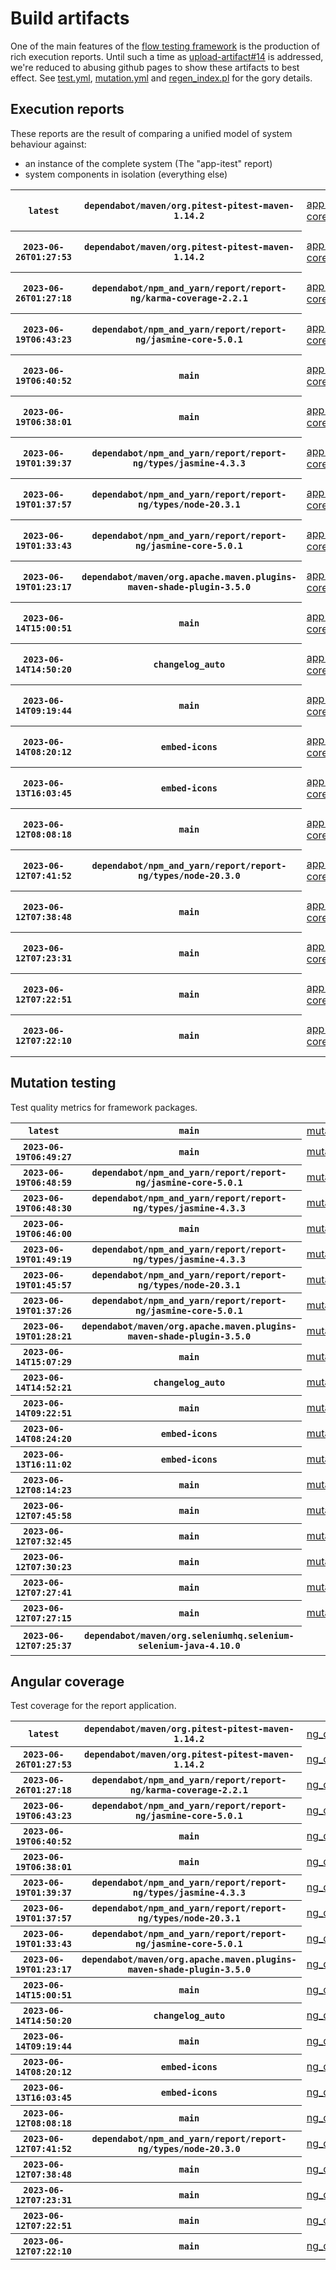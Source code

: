 # Build artifacts

One of the main features of the [flow testing framework](https://github.com/Mastercard/flow) is the production of rich execution reports.
Until such a time as [upload-artifact#14](https://github.com/actions/upload-artifact/issues/14) is addressed, we're reduced to abusing github pages to show these artifacts to best effect.
See [test.yml](https://github.com/Mastercard/flow/blob/main/.github/workflows/test.yml), [mutation.yml](https://github.com/Mastercard/flow/blob/main/.github/workflows/mutation.yml) and [regen_index.pl](https://github.com/Mastercard/flow/blob/pages/regen_index.pl) for the gory details.

## Execution reports

These reports are the result of comparing a unified model of system behaviour against:
 * an instance of the complete system (The "app-itest" report)
 * system components in isolation (everything else)

<!-- start:execution -->
<table>
	<tbody>
		<tr> <th><code>latest</code></th>
			 <th><code>dependabot/maven/org.pitest-pitest-maven-1.14.2</code></th>
			<td><a href="execution/latest/example/app-core/target/mctf/latest/index.html">app-core</a></td>
			<td><a href="execution/latest/example/app-histogram/target/mctf/latest/index.html">app-histogram</a></td>
			<td><a href="execution/latest/example/app-itest/target/mctf/latest/index.html">app-itest</a></td>
			<td><a href="execution/latest/example/app-queue/target/mctf/latest/index.html">app-queue</a></td>
			<td><a href="execution/latest/example/app-store/target/mctf/latest/index.html">app-store</a></td>
			<td><a href="execution/latest/example/app-ui/target/mctf/latest/index.html">app-ui</a></td>
			<td><a href="execution/latest/example/app-web-ui/target/mctf/latest/index.html">app-web-ui</a></td>
		</tr>
		<tr> <th><code>2023-06-26T01:27:53</code></th>
			 <th><code>dependabot/maven/org.pitest-pitest-maven-1.14.2</code></th>
			<td><a href="execution/1687742873/example/app-core/target/mctf/latest/index.html">app-core</a></td>
			<td><a href="execution/1687742873/example/app-histogram/target/mctf/latest/index.html">app-histogram</a></td>
			<td><a href="execution/1687742873/example/app-itest/target/mctf/latest/index.html">app-itest</a></td>
			<td><a href="execution/1687742873/example/app-queue/target/mctf/latest/index.html">app-queue</a></td>
			<td><a href="execution/1687742873/example/app-store/target/mctf/latest/index.html">app-store</a></td>
			<td><a href="execution/1687742873/example/app-ui/target/mctf/latest/index.html">app-ui</a></td>
			<td><a href="execution/1687742873/example/app-web-ui/target/mctf/latest/index.html">app-web-ui</a></td>
		</tr>
		<tr> <th><code>2023-06-26T01:27:18</code></th>
			 <th><code>dependabot/npm_and_yarn/report/report-ng/karma-coverage-2.2.1</code></th>
			<td><a href="execution/1687742838/example/app-core/target/mctf/latest/index.html">app-core</a></td>
			<td><a href="execution/1687742838/example/app-histogram/target/mctf/latest/index.html">app-histogram</a></td>
			<td><a href="execution/1687742838/example/app-itest/target/mctf/latest/index.html">app-itest</a></td>
			<td><a href="execution/1687742838/example/app-queue/target/mctf/latest/index.html">app-queue</a></td>
			<td><a href="execution/1687742838/example/app-store/target/mctf/latest/index.html">app-store</a></td>
			<td><a href="execution/1687742838/example/app-ui/target/mctf/latest/index.html">app-ui</a></td>
			<td><a href="execution/1687742838/example/app-web-ui/target/mctf/latest/index.html">app-web-ui</a></td>
		</tr>
		<tr> <th><code>2023-06-19T06:43:23</code></th>
			 <th><code>dependabot/npm_and_yarn/report/report-ng/jasmine-core-5.0.1</code></th>
			<td><a href="execution/1687157003/example/app-core/target/mctf/latest/index.html">app-core</a></td>
			<td><a href="execution/1687157003/example/app-histogram/target/mctf/latest/index.html">app-histogram</a></td>
			<td><a href="execution/1687157003/example/app-itest/target/mctf/latest/index.html">app-itest</a></td>
			<td><a href="execution/1687157003/example/app-queue/target/mctf/latest/index.html">app-queue</a></td>
			<td><a href="execution/1687157003/example/app-store/target/mctf/latest/index.html">app-store</a></td>
			<td><a href="execution/1687157003/example/app-ui/target/mctf/latest/index.html">app-ui</a></td>
			<td><a href="execution/1687157003/example/app-web-ui/target/mctf/latest/index.html">app-web-ui</a></td>
		</tr>
		<tr> <th><code>2023-06-19T06:40:52</code></th>
			 <th><code>main</code></th>
			<td><a href="execution/1687156852/example/app-core/target/mctf/latest/index.html">app-core</a></td>
			<td><a href="execution/1687156852/example/app-histogram/target/mctf/latest/index.html">app-histogram</a></td>
			<td><a href="execution/1687156852/example/app-itest/target/mctf/latest/index.html">app-itest</a></td>
			<td><a href="execution/1687156852/example/app-queue/target/mctf/latest/index.html">app-queue</a></td>
			<td><a href="execution/1687156852/example/app-store/target/mctf/latest/index.html">app-store</a></td>
			<td><a href="execution/1687156852/example/app-ui/target/mctf/latest/index.html">app-ui</a></td>
			<td><a href="execution/1687156852/example/app-web-ui/target/mctf/latest/index.html">app-web-ui</a></td>
		</tr>
		<tr> <th><code>2023-06-19T06:38:01</code></th>
			 <th><code>main</code></th>
			<td><a href="execution/1687156681/example/app-core/target/mctf/latest/index.html">app-core</a></td>
			<td><a href="execution/1687156681/example/app-histogram/target/mctf/latest/index.html">app-histogram</a></td>
			<td><a href="execution/1687156681/example/app-itest/target/mctf/latest/index.html">app-itest</a></td>
			<td><a href="execution/1687156681/example/app-queue/target/mctf/latest/index.html">app-queue</a></td>
			<td><a href="execution/1687156681/example/app-store/target/mctf/latest/index.html">app-store</a></td>
			<td><a href="execution/1687156681/example/app-ui/target/mctf/latest/index.html">app-ui</a></td>
			<td><a href="execution/1687156681/example/app-web-ui/target/mctf/latest/index.html">app-web-ui</a></td>
		</tr>
		<tr> <th><code>2023-06-19T01:39:37</code></th>
			 <th><code>dependabot/npm_and_yarn/report/report-ng/types/jasmine-4.3.3</code></th>
			<td><a href="execution/1687138777/example/app-core/target/mctf/latest/index.html">app-core</a></td>
			<td><a href="execution/1687138777/example/app-histogram/target/mctf/latest/index.html">app-histogram</a></td>
			<td><a href="execution/1687138777/example/app-itest/target/mctf/latest/index.html">app-itest</a></td>
			<td><a href="execution/1687138777/example/app-queue/target/mctf/latest/index.html">app-queue</a></td>
			<td><a href="execution/1687138777/example/app-store/target/mctf/latest/index.html">app-store</a></td>
			<td><a href="execution/1687138777/example/app-ui/target/mctf/latest/index.html">app-ui</a></td>
			<td><a href="execution/1687138777/example/app-web-ui/target/mctf/latest/index.html">app-web-ui</a></td>
		</tr>
		<tr> <th><code>2023-06-19T01:37:57</code></th>
			 <th><code>dependabot/npm_and_yarn/report/report-ng/types/node-20.3.1</code></th>
			<td><a href="execution/1687138677/example/app-core/target/mctf/latest/index.html">app-core</a></td>
			<td><a href="execution/1687138677/example/app-histogram/target/mctf/latest/index.html">app-histogram</a></td>
			<td><a href="execution/1687138677/example/app-itest/target/mctf/latest/index.html">app-itest</a></td>
			<td><a href="execution/1687138677/example/app-queue/target/mctf/latest/index.html">app-queue</a></td>
			<td><a href="execution/1687138677/example/app-store/target/mctf/latest/index.html">app-store</a></td>
			<td><a href="execution/1687138677/example/app-ui/target/mctf/latest/index.html">app-ui</a></td>
			<td><a href="execution/1687138677/example/app-web-ui/target/mctf/latest/index.html">app-web-ui</a></td>
		</tr>
		<tr> <th><code>2023-06-19T01:33:43</code></th>
			 <th><code>dependabot/npm_and_yarn/report/report-ng/jasmine-core-5.0.1</code></th>
			<td><a href="execution/1687138423/example/app-core/target/mctf/latest/index.html">app-core</a></td>
			<td><a href="execution/1687138423/example/app-histogram/target/mctf/latest/index.html">app-histogram</a></td>
			<td><a href="execution/1687138423/example/app-itest/target/mctf/latest/index.html">app-itest</a></td>
			<td><a href="execution/1687138423/example/app-queue/target/mctf/latest/index.html">app-queue</a></td>
			<td><a href="execution/1687138423/example/app-store/target/mctf/latest/index.html">app-store</a></td>
			<td><a href="execution/1687138423/example/app-ui/target/mctf/latest/index.html">app-ui</a></td>
			<td><a href="execution/1687138423/example/app-web-ui/target/mctf/latest/index.html">app-web-ui</a></td>
		</tr>
		<tr> <th><code>2023-06-19T01:23:17</code></th>
			 <th><code>dependabot/maven/org.apache.maven.plugins-maven-shade-plugin-3.5.0</code></th>
			<td><a href="execution/1687137797/example/app-core/target/mctf/latest/index.html">app-core</a></td>
			<td><a href="execution/1687137797/example/app-histogram/target/mctf/latest/index.html">app-histogram</a></td>
			<td><a href="execution/1687137797/example/app-itest/target/mctf/latest/index.html">app-itest</a></td>
			<td><a href="execution/1687137797/example/app-queue/target/mctf/latest/index.html">app-queue</a></td>
			<td><a href="execution/1687137797/example/app-store/target/mctf/latest/index.html">app-store</a></td>
			<td><a href="execution/1687137797/example/app-ui/target/mctf/latest/index.html">app-ui</a></td>
			<td><a href="execution/1687137797/example/app-web-ui/target/mctf/latest/index.html">app-web-ui</a></td>
		</tr>
		<tr> <th><code>2023-06-14T15:00:51</code></th>
			 <th><code>main</code></th>
			<td><a href="execution/1686754851/example/app-core/target/mctf/latest/index.html">app-core</a></td>
			<td><a href="execution/1686754851/example/app-histogram/target/mctf/latest/index.html">app-histogram</a></td>
			<td><a href="execution/1686754851/example/app-itest/target/mctf/latest/index.html">app-itest</a></td>
			<td><a href="execution/1686754851/example/app-queue/target/mctf/latest/index.html">app-queue</a></td>
			<td><a href="execution/1686754851/example/app-store/target/mctf/latest/index.html">app-store</a></td>
			<td><a href="execution/1686754851/example/app-ui/target/mctf/latest/index.html">app-ui</a></td>
			<td><a href="execution/1686754851/example/app-web-ui/target/mctf/latest/index.html">app-web-ui</a></td>
		</tr>
		<tr> <th><code>2023-06-14T14:50:20</code></th>
			 <th><code>changelog_auto</code></th>
			<td><a href="execution/1686754220/example/app-core/target/mctf/latest/index.html">app-core</a></td>
			<td><a href="execution/1686754220/example/app-histogram/target/mctf/latest/index.html">app-histogram</a></td>
			<td><a href="execution/1686754220/example/app-itest/target/mctf/latest/index.html">app-itest</a></td>
			<td><a href="execution/1686754220/example/app-queue/target/mctf/latest/index.html">app-queue</a></td>
			<td><a href="execution/1686754220/example/app-store/target/mctf/latest/index.html">app-store</a></td>
			<td><a href="execution/1686754220/example/app-ui/target/mctf/latest/index.html">app-ui</a></td>
			<td><a href="execution/1686754220/example/app-web-ui/target/mctf/latest/index.html">app-web-ui</a></td>
		</tr>
		<tr> <th><code>2023-06-14T09:19:44</code></th>
			 <th><code>main</code></th>
			<td><a href="execution/1686734384/example/app-core/target/mctf/latest/index.html">app-core</a></td>
			<td><a href="execution/1686734384/example/app-histogram/target/mctf/latest/index.html">app-histogram</a></td>
			<td><a href="execution/1686734384/example/app-itest/target/mctf/latest/index.html">app-itest</a></td>
			<td><a href="execution/1686734384/example/app-queue/target/mctf/latest/index.html">app-queue</a></td>
			<td><a href="execution/1686734384/example/app-store/target/mctf/latest/index.html">app-store</a></td>
			<td><a href="execution/1686734384/example/app-ui/target/mctf/latest/index.html">app-ui</a></td>
			<td><a href="execution/1686734384/example/app-web-ui/target/mctf/latest/index.html">app-web-ui</a></td>
		</tr>
		<tr> <th><code>2023-06-14T08:20:12</code></th>
			 <th><code>embed-icons</code></th>
			<td><a href="execution/1686730812/example/app-core/target/mctf/latest/index.html">app-core</a></td>
			<td><a href="execution/1686730812/example/app-histogram/target/mctf/latest/index.html">app-histogram</a></td>
			<td><a href="execution/1686730812/example/app-itest/target/mctf/latest/index.html">app-itest</a></td>
			<td><a href="execution/1686730812/example/app-queue/target/mctf/latest/index.html">app-queue</a></td>
			<td><a href="execution/1686730812/example/app-store/target/mctf/latest/index.html">app-store</a></td>
			<td><a href="execution/1686730812/example/app-ui/target/mctf/latest/index.html">app-ui</a></td>
			<td><a href="execution/1686730812/example/app-web-ui/target/mctf/latest/index.html">app-web-ui</a></td>
		</tr>
		<tr> <th><code>2023-06-13T16:03:45</code></th>
			 <th><code>embed-icons</code></th>
			<td><a href="execution/1686672225/example/app-core/target/mctf/latest/index.html">app-core</a></td>
			<td><a href="execution/1686672225/example/app-histogram/target/mctf/latest/index.html">app-histogram</a></td>
			<td><a href="execution/1686672225/example/app-itest/target/mctf/latest/index.html">app-itest</a></td>
			<td><a href="execution/1686672225/example/app-queue/target/mctf/latest/index.html">app-queue</a></td>
			<td><a href="execution/1686672225/example/app-store/target/mctf/latest/index.html">app-store</a></td>
			<td><a href="execution/1686672225/example/app-ui/target/mctf/latest/index.html">app-ui</a></td>
			<td><a href="execution/1686672225/example/app-web-ui/target/mctf/latest/index.html">app-web-ui</a></td>
		</tr>
		<tr> <th><code>2023-06-12T08:08:18</code></th>
			 <th><code>main</code></th>
			<td><a href="execution/1686557298/example/app-core/target/mctf/latest/index.html">app-core</a></td>
			<td><a href="execution/1686557298/example/app-histogram/target/mctf/latest/index.html">app-histogram</a></td>
			<td><a href="execution/1686557298/example/app-itest/target/mctf/latest/index.html">app-itest</a></td>
			<td><a href="execution/1686557298/example/app-queue/target/mctf/latest/index.html">app-queue</a></td>
			<td><a href="execution/1686557298/example/app-store/target/mctf/latest/index.html">app-store</a></td>
			<td><a href="execution/1686557298/example/app-ui/target/mctf/latest/index.html">app-ui</a></td>
			<td><a href="execution/1686557298/example/app-web-ui/target/mctf/latest/index.html">app-web-ui</a></td>
		</tr>
		<tr> <th><code>2023-06-12T07:41:52</code></th>
			 <th><code>dependabot/npm_and_yarn/report/report-ng/types/node-20.3.0</code></th>
			<td><a href="execution/1686555712/example/app-core/target/mctf/latest/index.html">app-core</a></td>
			<td><a href="execution/1686555712/example/app-histogram/target/mctf/latest/index.html">app-histogram</a></td>
			<td><a href="execution/1686555712/example/app-itest/target/mctf/latest/index.html">app-itest</a></td>
			<td><a href="execution/1686555712/example/app-queue/target/mctf/latest/index.html">app-queue</a></td>
			<td><a href="execution/1686555712/example/app-store/target/mctf/latest/index.html">app-store</a></td>
			<td><a href="execution/1686555712/example/app-ui/target/mctf/latest/index.html">app-ui</a></td>
			<td><a href="execution/1686555712/example/app-web-ui/target/mctf/latest/index.html">app-web-ui</a></td>
		</tr>
		<tr> <th><code>2023-06-12T07:38:48</code></th>
			 <th><code>main</code></th>
			<td><a href="execution/1686555528/example/app-core/target/mctf/latest/index.html">app-core</a></td>
			<td><a href="execution/1686555528/example/app-histogram/target/mctf/latest/index.html">app-histogram</a></td>
			<td><a href="execution/1686555528/example/app-itest/target/mctf/latest/index.html">app-itest</a></td>
			<td><a href="execution/1686555528/example/app-queue/target/mctf/latest/index.html">app-queue</a></td>
			<td><a href="execution/1686555528/example/app-store/target/mctf/latest/index.html">app-store</a></td>
			<td><a href="execution/1686555528/example/app-ui/target/mctf/latest/index.html">app-ui</a></td>
			<td><a href="execution/1686555528/example/app-web-ui/target/mctf/latest/index.html">app-web-ui</a></td>
		</tr>
		<tr> <th><code>2023-06-12T07:23:31</code></th>
			 <th><code>main</code></th>
			<td><a href="execution/1686554611/example/app-core/target/mctf/latest/index.html">app-core</a></td>
			<td><a href="execution/1686554611/example/app-histogram/target/mctf/latest/index.html">app-histogram</a></td>
			<td><a href="execution/1686554611/example/app-itest/target/mctf/latest/index.html">app-itest</a></td>
			<td><a href="execution/1686554611/example/app-queue/target/mctf/latest/index.html">app-queue</a></td>
			<td><a href="execution/1686554611/example/app-store/target/mctf/latest/index.html">app-store</a></td>
			<td><a href="execution/1686554611/example/app-ui/target/mctf/latest/index.html">app-ui</a></td>
			<td><a href="execution/1686554611/example/app-web-ui/target/mctf/latest/index.html">app-web-ui</a></td>
		</tr>
		<tr> <th><code>2023-06-12T07:22:51</code></th>
			 <th><code>main</code></th>
			<td><a href="execution/1686554571/example/app-core/target/mctf/latest/index.html">app-core</a></td>
			<td><a href="execution/1686554571/example/app-histogram/target/mctf/latest/index.html">app-histogram</a></td>
			<td><a href="execution/1686554571/example/app-itest/target/mctf/latest/index.html">app-itest</a></td>
			<td><a href="execution/1686554571/example/app-queue/target/mctf/latest/index.html">app-queue</a></td>
			<td><a href="execution/1686554571/example/app-store/target/mctf/latest/index.html">app-store</a></td>
			<td><a href="execution/1686554571/example/app-ui/target/mctf/latest/index.html">app-ui</a></td>
			<td><a href="execution/1686554571/example/app-web-ui/target/mctf/latest/index.html">app-web-ui</a></td>
		</tr>
		<tr> <th><code>2023-06-12T07:22:10</code></th>
			 <th><code>main</code></th>
			<td><a href="execution/1686554530/example/app-core/target/mctf/latest/index.html">app-core</a></td>
			<td><a href="execution/1686554530/example/app-histogram/target/mctf/latest/index.html">app-histogram</a></td>
			<td><a href="execution/1686554530/example/app-itest/target/mctf/latest/index.html">app-itest</a></td>
			<td><a href="execution/1686554530/example/app-queue/target/mctf/latest/index.html">app-queue</a></td>
			<td><a href="execution/1686554530/example/app-store/target/mctf/latest/index.html">app-store</a></td>
			<td><a href="execution/1686554530/example/app-ui/target/mctf/latest/index.html">app-ui</a></td>
			<td><a href="execution/1686554530/example/app-web-ui/target/mctf/latest/index.html">app-web-ui</a></td>
		</tr>
	</tbody>
</table>
<!-- end:execution -->

## Mutation testing

Test quality metrics for framework packages.

<!-- start:mutation -->
<table>
	<tbody>
		<tr> <th><code>latest</code></th>
			 <th><code>main</code></th>
			<td><a href="mutation/latest/mutation_report/index.html">mutation</a></td>
			<td></td>
			<td></td>
			<td></td>
			<td></td>
			<td></td>
			<td></td>
			<td></td>
			<td></td>
			<td></td>
			<td></td>
			<td></td>
			<td></td>
			<td></td>
			<td></td>
			<td></td>
			<td></td>
			<td></td>
			<td></td>
		</tr>
		<tr> <th><code>2023-06-19T06:49:27</code></th>
			 <th><code>main</code></th>
			<td><a href="mutation/1687157367/mutation_report/index.html">mutation</a></td>
			<td></td>
			<td></td>
			<td></td>
			<td></td>
			<td></td>
			<td></td>
			<td></td>
			<td></td>
			<td></td>
			<td></td>
			<td></td>
			<td></td>
			<td></td>
			<td></td>
			<td></td>
			<td></td>
			<td></td>
			<td></td>
		</tr>
		<tr> <th><code>2023-06-19T06:48:59</code></th>
			 <th><code>dependabot/npm_and_yarn/report/report-ng/jasmine-core-5.0.1</code></th>
			<td><a href="mutation/1687157339/mutation_report/index.html">mutation</a></td>
			<td></td>
			<td></td>
			<td></td>
			<td></td>
			<td></td>
			<td></td>
			<td></td>
			<td></td>
			<td></td>
			<td></td>
			<td></td>
			<td></td>
			<td></td>
			<td></td>
			<td></td>
			<td></td>
			<td></td>
			<td></td>
		</tr>
		<tr> <th><code>2023-06-19T06:48:30</code></th>
			 <th><code>dependabot/npm_and_yarn/report/report-ng/types/jasmine-4.3.3</code></th>
			<td><a href="mutation/1687157310/mutation_report/index.html">mutation</a></td>
			<td></td>
			<td></td>
			<td></td>
			<td></td>
			<td></td>
			<td></td>
			<td></td>
			<td></td>
			<td></td>
			<td></td>
			<td></td>
			<td></td>
			<td></td>
			<td></td>
			<td></td>
			<td></td>
			<td></td>
			<td></td>
		</tr>
		<tr> <th><code>2023-06-19T06:46:00</code></th>
			 <th><code>main</code></th>
			<td><a href="mutation/1687157160/mutation_report/index.html">mutation</a></td>
			<td></td>
			<td></td>
			<td></td>
			<td></td>
			<td></td>
			<td></td>
			<td></td>
			<td></td>
			<td></td>
			<td></td>
			<td></td>
			<td></td>
			<td></td>
			<td></td>
			<td></td>
			<td></td>
			<td></td>
			<td></td>
		</tr>
		<tr> <th><code>2023-06-19T01:49:19</code></th>
			 <th><code>dependabot/npm_and_yarn/report/report-ng/types/jasmine-4.3.3</code></th>
			<td><a href="mutation/1687139359/mutation_report/index.html">mutation</a></td>
			<td></td>
			<td></td>
			<td></td>
			<td></td>
			<td></td>
			<td></td>
			<td></td>
			<td></td>
			<td></td>
			<td></td>
			<td></td>
			<td></td>
			<td></td>
			<td></td>
			<td></td>
			<td></td>
			<td></td>
			<td></td>
		</tr>
		<tr> <th><code>2023-06-19T01:45:57</code></th>
			 <th><code>dependabot/npm_and_yarn/report/report-ng/types/node-20.3.1</code></th>
			<td><a href="mutation/1687139157/mutation_report/index.html">mutation</a></td>
			<td></td>
			<td></td>
			<td></td>
			<td></td>
			<td></td>
			<td></td>
			<td></td>
			<td></td>
			<td></td>
			<td></td>
			<td></td>
			<td></td>
			<td></td>
			<td></td>
			<td></td>
			<td></td>
			<td></td>
			<td></td>
		</tr>
		<tr> <th><code>2023-06-19T01:37:26</code></th>
			 <th><code>dependabot/npm_and_yarn/report/report-ng/jasmine-core-5.0.1</code></th>
			<td><a href="mutation/1687138646/mutation_report/index.html">mutation</a></td>
			<td></td>
			<td></td>
			<td></td>
			<td></td>
			<td></td>
			<td></td>
			<td></td>
			<td></td>
			<td></td>
			<td></td>
			<td></td>
			<td></td>
			<td></td>
			<td></td>
			<td></td>
			<td></td>
			<td></td>
			<td></td>
		</tr>
		<tr> <th><code>2023-06-19T01:28:21</code></th>
			 <th><code>dependabot/maven/org.apache.maven.plugins-maven-shade-plugin-3.5.0</code></th>
			<td><a href="mutation/1687138101/mutation_report/index.html">mutation</a></td>
			<td></td>
			<td></td>
			<td></td>
			<td></td>
			<td></td>
			<td></td>
			<td></td>
			<td></td>
			<td></td>
			<td></td>
			<td></td>
			<td></td>
			<td></td>
			<td></td>
			<td></td>
			<td></td>
			<td></td>
			<td></td>
		</tr>
		<tr> <th><code>2023-06-14T15:07:29</code></th>
			 <th><code>main</code></th>
			<td><a href="mutation/1686755249/mutation_report/index.html">mutation</a></td>
			<td></td>
			<td></td>
			<td></td>
			<td></td>
			<td></td>
			<td></td>
			<td></td>
			<td></td>
			<td></td>
			<td></td>
			<td></td>
			<td></td>
			<td></td>
			<td></td>
			<td></td>
			<td></td>
			<td></td>
			<td></td>
		</tr>
		<tr> <th><code>2023-06-14T14:52:21</code></th>
			 <th><code>changelog_auto</code></th>
			<td><a href="mutation/1686754341/mutation_report/index.html">mutation</a></td>
			<td></td>
			<td></td>
			<td></td>
			<td></td>
			<td></td>
			<td></td>
			<td></td>
			<td></td>
			<td></td>
			<td></td>
			<td></td>
			<td></td>
			<td></td>
			<td></td>
			<td></td>
			<td></td>
			<td></td>
			<td></td>
		</tr>
		<tr> <th><code>2023-06-14T09:22:51</code></th>
			 <th><code>main</code></th>
			<td><a href="mutation/1686734571/mutation_report/index.html">mutation</a></td>
			<td></td>
			<td></td>
			<td></td>
			<td></td>
			<td></td>
			<td></td>
			<td></td>
			<td></td>
			<td></td>
			<td></td>
			<td></td>
			<td></td>
			<td></td>
			<td></td>
			<td></td>
			<td></td>
			<td></td>
			<td></td>
		</tr>
		<tr> <th><code>2023-06-14T08:24:20</code></th>
			 <th><code>embed-icons</code></th>
			<td><a href="mutation/1686731060/mutation_report/index.html">mutation</a></td>
			<td></td>
			<td></td>
			<td></td>
			<td></td>
			<td></td>
			<td></td>
			<td></td>
			<td></td>
			<td></td>
			<td></td>
			<td></td>
			<td></td>
			<td></td>
			<td></td>
			<td></td>
			<td></td>
			<td></td>
			<td></td>
		</tr>
		<tr> <th><code>2023-06-13T16:11:02</code></th>
			 <th><code>embed-icons</code></th>
			<td><a href="mutation/1686672662/mutation_report/index.html">mutation</a></td>
			<td></td>
			<td></td>
			<td></td>
			<td></td>
			<td></td>
			<td></td>
			<td></td>
			<td></td>
			<td></td>
			<td></td>
			<td></td>
			<td></td>
			<td></td>
			<td></td>
			<td></td>
			<td></td>
			<td></td>
			<td></td>
		</tr>
		<tr> <th><code>2023-06-12T08:14:23</code></th>
			 <th><code>main</code></th>
			<td><a href="mutation/1686557663/mutation_report/index.html">mutation</a></td>
			<td></td>
			<td></td>
			<td></td>
			<td></td>
			<td></td>
			<td></td>
			<td></td>
			<td></td>
			<td></td>
			<td></td>
			<td></td>
			<td></td>
			<td></td>
			<td></td>
			<td></td>
			<td></td>
			<td></td>
			<td></td>
		</tr>
		<tr> <th><code>2023-06-12T07:45:58</code></th>
			 <th><code>main</code></th>
			<td><a href="mutation/1686555958/mutation_report/index.html">mutation</a></td>
			<td></td>
			<td></td>
			<td></td>
			<td></td>
			<td></td>
			<td></td>
			<td></td>
			<td></td>
			<td></td>
			<td></td>
			<td></td>
			<td></td>
			<td></td>
			<td></td>
			<td></td>
			<td></td>
			<td></td>
			<td></td>
		</tr>
		<tr> <th><code>2023-06-12T07:32:45</code></th>
			 <th><code>main</code></th>
			<td><a href="mutation/1686555165/mutation_report/index.html">mutation</a></td>
			<td></td>
			<td></td>
			<td></td>
			<td></td>
			<td></td>
			<td></td>
			<td></td>
			<td></td>
			<td></td>
			<td></td>
			<td></td>
			<td></td>
			<td></td>
			<td></td>
			<td></td>
			<td></td>
			<td></td>
			<td></td>
		</tr>
		<tr> <th><code>2023-06-12T07:30:23</code></th>
			 <th><code>main</code></th>
			<td><a href="mutation/1686555023/mutation_report/index.html">mutation</a></td>
			<td></td>
			<td></td>
			<td></td>
			<td></td>
			<td></td>
			<td></td>
			<td></td>
			<td></td>
			<td></td>
			<td></td>
			<td></td>
			<td></td>
			<td></td>
			<td></td>
			<td></td>
			<td></td>
			<td></td>
			<td></td>
		</tr>
		<tr> <th><code>2023-06-12T07:27:41</code></th>
			 <th><code>main</code></th>
			<td><a href="mutation/1686554861/mutation_report/index.html">mutation</a></td>
			<td></td>
			<td></td>
			<td></td>
			<td></td>
			<td></td>
			<td></td>
			<td></td>
			<td></td>
			<td></td>
			<td></td>
			<td></td>
			<td></td>
			<td></td>
			<td></td>
			<td></td>
			<td></td>
			<td></td>
			<td></td>
		</tr>
		<tr> <th><code>2023-06-12T07:27:15</code></th>
			 <th><code>main</code></th>
			<td><a href="mutation/1686554835/mutation_report/index.html">mutation</a></td>
			<td></td>
			<td></td>
			<td></td>
			<td></td>
			<td></td>
			<td></td>
			<td></td>
			<td></td>
			<td></td>
			<td></td>
			<td></td>
			<td></td>
			<td></td>
			<td></td>
			<td></td>
			<td></td>
			<td></td>
			<td></td>
		</tr>
		<tr> <th><code>2023-06-12T07:25:37</code></th>
			 <th><code>dependabot/maven/org.seleniumhq.selenium-selenium-java-4.10.0</code></th>
			<td></td>
			<td><a href="mutation/1686554737/mutation_report/index.html">mutation_report</a></td>
			<td><a href="mutation/1686554737/project_mutation_reports/aggregator/target/pit-reports/index.html">project_mutation_reports/aggregator/target/pit-reports</a></td>
			<td><a href="mutation/1686554737/project_mutation_reports/api/target/pit-reports/index.html">project_mutation_reports/api/target/pit-reports</a></td>
			<td><a href="mutation/1686554737/project_mutation_reports/assert/assert-core/target/pit-reports/index.html">project_mutation_reports/assert/assert-core/target/pit-reports</a></td>
			<td><a href="mutation/1686554737/project_mutation_reports/assert/assert-filter/target/pit-reports/index.html">project_mutation_reports/assert/assert-filter/target/pit-reports</a></td>
			<td><a href="mutation/1686554737/project_mutation_reports/assert/assert-junit5/target/pit-reports/index.html">project_mutation_reports/assert/assert-junit5/target/pit-reports</a></td>
			<td><a href="mutation/1686554737/project_mutation_reports/builder/target/pit-reports/index.html">project_mutation_reports/builder/target/pit-reports</a></td>
			<td><a href="mutation/1686554737/project_mutation_reports/message/message-core/target/pit-reports/index.html">project_mutation_reports/message/message-core/target/pit-reports</a></td>
			<td><a href="mutation/1686554737/project_mutation_reports/message/message-http/target/pit-reports/index.html">project_mutation_reports/message/message-http/target/pit-reports</a></td>
			<td><a href="mutation/1686554737/project_mutation_reports/message/message-json/target/pit-reports/index.html">project_mutation_reports/message/message-json/target/pit-reports</a></td>
			<td><a href="mutation/1686554737/project_mutation_reports/message/message-sql/target/pit-reports/index.html">project_mutation_reports/message/message-sql/target/pit-reports</a></td>
			<td><a href="mutation/1686554737/project_mutation_reports/message/message-text/target/pit-reports/index.html">project_mutation_reports/message/message-text/target/pit-reports</a></td>
			<td><a href="mutation/1686554737/project_mutation_reports/message/message-web/target/pit-reports/index.html">project_mutation_reports/message/message-web/target/pit-reports</a></td>
			<td><a href="mutation/1686554737/project_mutation_reports/message/message-xml/target/pit-reports/index.html">project_mutation_reports/message/message-xml/target/pit-reports</a></td>
			<td><a href="mutation/1686554737/project_mutation_reports/model/target/pit-reports/index.html">project_mutation_reports/model/target/pit-reports</a></td>
			<td><a href="mutation/1686554737/project_mutation_reports/report/report-core/target/pit-reports/index.html">project_mutation_reports/report/report-core/target/pit-reports</a></td>
			<td><a href="mutation/1686554737/project_mutation_reports/validation/validation-core/target/pit-reports/index.html">project_mutation_reports/validation/validation-core/target/pit-reports</a></td>
			<td><a href="mutation/1686554737/project_mutation_reports/validation/validation-junit5/target/pit-reports/index.html">project_mutation_reports/validation/validation-junit5/target/pit-reports</a></td>
		</tr>
	</tbody>
</table>
<!-- end:mutation -->

## Angular coverage

Test coverage for the report application.

<!-- start:ng_coverage -->
<table>
	<tbody>
		<tr> <th><code>latest</code></th>
			 <th><code>dependabot/maven/org.pitest-pitest-maven-1.14.2</code></th>
			<td><a href="ng_coverage/latest/report/index.html">ng_coverage</a></td>
		</tr>
		<tr> <th><code>2023-06-26T01:27:53</code></th>
			 <th><code>dependabot/maven/org.pitest-pitest-maven-1.14.2</code></th>
			<td><a href="ng_coverage/1687742873/report/index.html">ng_coverage</a></td>
		</tr>
		<tr> <th><code>2023-06-26T01:27:18</code></th>
			 <th><code>dependabot/npm_and_yarn/report/report-ng/karma-coverage-2.2.1</code></th>
			<td><a href="ng_coverage/1687742838/report/index.html">ng_coverage</a></td>
		</tr>
		<tr> <th><code>2023-06-19T06:43:23</code></th>
			 <th><code>dependabot/npm_and_yarn/report/report-ng/jasmine-core-5.0.1</code></th>
			<td><a href="ng_coverage/1687157003/report/index.html">ng_coverage</a></td>
		</tr>
		<tr> <th><code>2023-06-19T06:40:52</code></th>
			 <th><code>main</code></th>
			<td><a href="ng_coverage/1687156852/report/index.html">ng_coverage</a></td>
		</tr>
		<tr> <th><code>2023-06-19T06:38:01</code></th>
			 <th><code>main</code></th>
			<td><a href="ng_coverage/1687156681/report/index.html">ng_coverage</a></td>
		</tr>
		<tr> <th><code>2023-06-19T01:39:37</code></th>
			 <th><code>dependabot/npm_and_yarn/report/report-ng/types/jasmine-4.3.3</code></th>
			<td><a href="ng_coverage/1687138777/report/index.html">ng_coverage</a></td>
		</tr>
		<tr> <th><code>2023-06-19T01:37:57</code></th>
			 <th><code>dependabot/npm_and_yarn/report/report-ng/types/node-20.3.1</code></th>
			<td><a href="ng_coverage/1687138677/report/index.html">ng_coverage</a></td>
		</tr>
		<tr> <th><code>2023-06-19T01:33:43</code></th>
			 <th><code>dependabot/npm_and_yarn/report/report-ng/jasmine-core-5.0.1</code></th>
			<td><a href="ng_coverage/1687138423/report/index.html">ng_coverage</a></td>
		</tr>
		<tr> <th><code>2023-06-19T01:23:17</code></th>
			 <th><code>dependabot/maven/org.apache.maven.plugins-maven-shade-plugin-3.5.0</code></th>
			<td><a href="ng_coverage/1687137797/report/index.html">ng_coverage</a></td>
		</tr>
		<tr> <th><code>2023-06-14T15:00:51</code></th>
			 <th><code>main</code></th>
			<td><a href="ng_coverage/1686754851/report/index.html">ng_coverage</a></td>
		</tr>
		<tr> <th><code>2023-06-14T14:50:20</code></th>
			 <th><code>changelog_auto</code></th>
			<td><a href="ng_coverage/1686754220/report/index.html">ng_coverage</a></td>
		</tr>
		<tr> <th><code>2023-06-14T09:19:44</code></th>
			 <th><code>main</code></th>
			<td><a href="ng_coverage/1686734384/report/index.html">ng_coverage</a></td>
		</tr>
		<tr> <th><code>2023-06-14T08:20:12</code></th>
			 <th><code>embed-icons</code></th>
			<td><a href="ng_coverage/1686730812/report/index.html">ng_coverage</a></td>
		</tr>
		<tr> <th><code>2023-06-13T16:03:45</code></th>
			 <th><code>embed-icons</code></th>
			<td><a href="ng_coverage/1686672225/report/index.html">ng_coverage</a></td>
		</tr>
		<tr> <th><code>2023-06-12T08:08:18</code></th>
			 <th><code>main</code></th>
			<td><a href="ng_coverage/1686557298/report/index.html">ng_coverage</a></td>
		</tr>
		<tr> <th><code>2023-06-12T07:41:52</code></th>
			 <th><code>dependabot/npm_and_yarn/report/report-ng/types/node-20.3.0</code></th>
			<td><a href="ng_coverage/1686555712/report/index.html">ng_coverage</a></td>
		</tr>
		<tr> <th><code>2023-06-12T07:38:48</code></th>
			 <th><code>main</code></th>
			<td><a href="ng_coverage/1686555528/report/index.html">ng_coverage</a></td>
		</tr>
		<tr> <th><code>2023-06-12T07:23:31</code></th>
			 <th><code>main</code></th>
			<td><a href="ng_coverage/1686554611/report/index.html">ng_coverage</a></td>
		</tr>
		<tr> <th><code>2023-06-12T07:22:51</code></th>
			 <th><code>main</code></th>
			<td><a href="ng_coverage/1686554571/report/index.html">ng_coverage</a></td>
		</tr>
		<tr> <th><code>2023-06-12T07:22:10</code></th>
			 <th><code>main</code></th>
			<td><a href="ng_coverage/1686554530/report/index.html">ng_coverage</a></td>
		</tr>
	</tbody>
</table>
<!-- end:ng_coverage -->